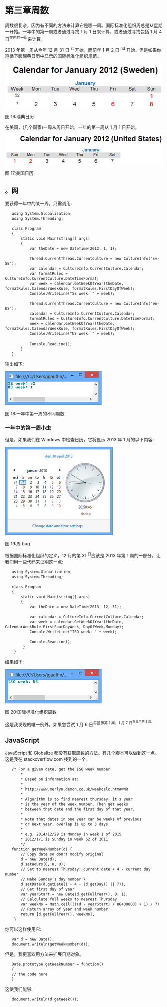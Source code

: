 # 第三章周数

周数很复杂，因为有不同的方法来计算它是哪一周。国际标准化组织周总是从星期一开始。一年中的第一周或者通过寻找 1 月 1 日来计算，或者通过寻找包括 1 月 4 日<sup>在内的一周</sup>来计算。

2013 年第一周从今年 12 月 31 日 <sup>st</sup> 开始，而前年 1 月 2 日 <sup>nd</sup> 开始。但是如果你遵循下面瑞典日历中显示的国际标准化组织规范。

![](img/image017.png)

图 16:瑞典日历

在美国，(几个国家)一周从周日开始，一年的第一周从 1 月 1 日开始。

![](img/image018.png)

图 17:美国日历

## 。网

要获得一年中的某一周，只需调用:

```
   using System.Globalization;
   using System.Threading;

   class Program
   {
       static void Main(string[] args)
       {
           var theDate = new DateTime(2012, 1, 1);

           Thread.CurrentThread.CurrentCulture = new CultureInfo("sv-SE");
           var calendar = CultureInfo.CurrentCulture.Calendar;
           var formatRules = CultureInfo.CurrentCulture.DateTimeFormat;
           var week = calendar.GetWeekOfYear(theDate, formatRules.CalendarWeekRule, formatRules.FirstDayOfWeek);
           Console.WriteLine("SE week: " + week);

           Thread.CurrentThread.CurrentCulture = new CultureInfo("en-US");
           calendar = CultureInfo.CurrentCulture.Calendar;
           formatRules = CultureInfo.CurrentCulture.DateTimeFormat;
           week = calendar.GetWeekOfYear(theDate, formatRules.CalendarWeekRule, formatRules.FirstDayOfWeek);
           Console.WriteLine("US week: " + week);

           Console.ReadLine();
       }
   }

```

输出如下:

![](img/image019.png)

图 18:一年中第一周的不同周数

### 一年中的第一周小虫

但是，如果我们在 Windows 中检查日历，它将显示 2013 年 1 月的以下内容:

![](img/image020.png)

图 19:周 bug

根据国际标准化组织的定义，12 月的第 31 <sup>日</sup>应该是 2013 年第 1 周的一部分。让我们用一些代码来证明这一点:

```
   using System.Globalization;
   using System.Threading;

   class Program
   {
       static void Main(string[] args)
       {
           var theDate = new DateTime(2013, 12, 31);

           var calendar = CultureInfo.CurrentCulture.Calendar;
           var week = calendar.GetWeekOfYear(theDate, CalendarWeekRule.FirstFourDayWeek, DayOfWeek.Monday);
           Console.WriteLine("ISO week: " + week);

           Console.ReadLine();
        }
    }

```

结果如下:

![](img/image021.png)

图 20:国际标准化组织周数

这是我发现的唯一例外。如果您尝试 1 月 6 日<sup xmlns:epub="http://www.idpf.org/2007/ops">将显示第 1 周，1 月 7 日<sup xmlns:epub="http://www.idpf.org/2007/ops">将显示第 2 周。</sup></sup>

## JavaScript

JavaScript 和 Globalize 都没有获取周数的方法。有几个脚本可以做到这一点。这是我在 stackoverflow.com 找到的一个。

```
   /* For a given date, get the ISO week number
       *
       * Based on information at:
       *
       * http://www.merlyn.demon.co.uk/weekcalc.htm#WNR
       *
       * Algorithm is to find nearest thursday, it's year
       * is the year of the week number. Then get weeks
       * between that date and the first day of that year.
       *
       * Note that dates in one year can be weeks of previous
       * or next year, overlap is up to 3 days.
       *
       * e.g. 2014/12/29 is Monday in week 1 of 2015
       * 2012/1/1 is Sunday in week 52 of 2011
       */
   function getWeekNumber(d) {
       // Copy date so don't modify original
       d = new Date(d);
       d.setHours(0, 0, 0);
       // Set to nearest Thursday: current date + 4 - current day number
       // Make Sunday's day number 7
       d.setDate(d.getDate() + 4 - (d.getDay() || 7));
       // Get first day of year
       var yearStart = new Date(d.getFullYear(), 0, 1);
       // Calculate full weeks to nearest Thursday
       var weekNo = Math.ceil((((d - yearStart) / 86400000) + 1) / 7)
       // Return array of year and week number
       return [d.getFullYear(), weekNo];
    }

```

你可以这样使用它:

```
   var d = new Date();
   document.writeln(getWeekNumber(d));

```

但是，我更喜欢用方法来扩展日期对象。

```
   Date.prototype.getWeekNumber = function()
   {
   // the code here
   }

```

这使我们能够:

```
   document.writeln(d.getWeek());

```